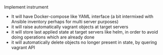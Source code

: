 Implement instrument
- It will have Docker-compose like YAML interface (a bit intermixed with Ansible inventory perhaps for multi server purposes)
- it will raise automatically vagrant objects at target servers
- it will store last applied state at target servers like helm, in order to avoid doing operations which are already done
- it will automatically delete objects no longer present in state, by quering vagrant API